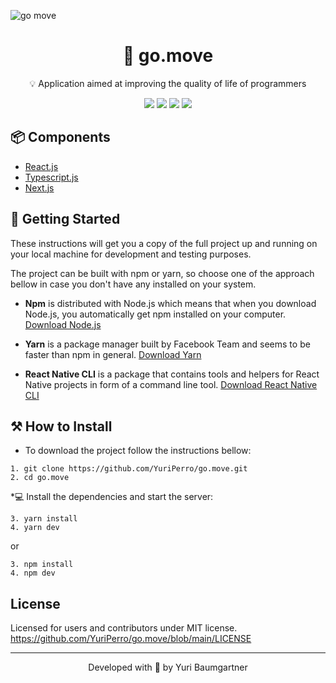 ![go move](https://i.imgur.com/xSjzaal.png)

<h1 align="center">
    <a>📍 go.move</a>
</h1>
<p align="center">💡 Application aimed at improving the quality of life of programmers</p>
<div align="center">
    <img src="https://img.shields.io/static/v1?label=React&message=v17.0.1&color=61DAFB&style=for-the-badge&logo=React" />
    <img src="https://img.shields.io/static/v1?label=Next&message=v9.0&color=000&style=for-the-badge&logo=Next.js" />
    <img src="https://img.shields.io/static/v1?label=License&message=MIT&color=8ED500&style=for-the-badge" />
    <img src="https://img.shields.io/github/stars/YuriPerro/go.move?color=F50057&style=for-the-badge" />
</div>
    
## 📦 Components

* [React.js](https://pt-br.reactjs.org/)
* [Typescript.js](https://www.typescriptlang.org/)
* [Next.js](https://nextjs.org/)

## 🚀 Getting Started

These instructions will get you a copy of the full project up and running on your local machine for development and testing purposes.

The project can be built with npm or yarn, so choose one of the approach bellow in case you don't have any installed on your system.

* **Npm** is distributed with Node.js which means that when you download Node.js, you automatically get npm installed on your computer. [Download Node.js](https://nodejs.org/en/download/)

* **Yarn** is a package manager built by Facebook Team and seems to be faster than npm in general.  [Download Yarn](https://yarnpkg.com/en/docs/install)

* **React Native CLI** is a package that contains tools and helpers for React Native projects in form of a command line tool.  [Download React Native CLI](https://facebook.github.io/react-native/docs/getting-started)

## ⚒️ How to Install

* To download the project follow the instructions bellow:

```
1. git clone https://github.com/YuriPerro/go.move.git
2. cd go.move
```

*💻 Install the dependencies and start the server:

```
3. yarn install
4. yarn dev
```

or

```
3. npm install
4. npm dev
```

## License

Licensed for users and contributors under MIT license.
https://github.com/YuriPerro/go.move/blob/main/LICENSE

---
<p align="center">Developed with 💜 by Yuri Baumgartner</p>
